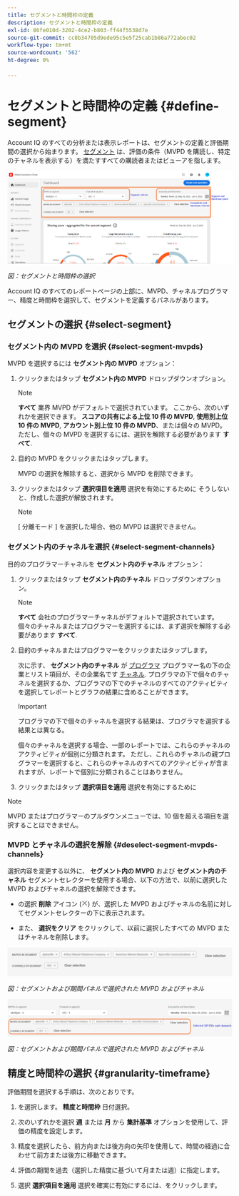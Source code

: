 ```yaml
---
title: セグメントと時間枠の定義
description: セグメントと時間枠の定義
exl-id: 86fe010d-3202-4ce2-b803-ff44f5538d7e
source-git-commit: cc8b34705d9ede95c5e5f25cab1b86a772abec02
workflow-type: tm+mt
source-wordcount: '562'
ht-degree: 0%

---
```


# セグメントと時間枠の定義 {#define-segment}

Account IQ のすべての分析または表示レポートは、セグメントの定義と評価期間の選択から始まります。 [セグメント](/help/AccountIQ/product-concepts.md#segmet-def) は、評価の条件（MVPD を購読し、特定のチャネルを表示する）を満たすすべての購読者またはビューアを指します。

![](assets/segment-panel.png)

*図：セグメントと時間枠の選択*

Account IQ のすべてのレポートページの上部に、MVPD、チャネルプログラマー、精度と時間枠を選択して、セグメントを定義するパネルがあります。

## セグメントの選択 {#select-segment}

### セグメント内の MVPD を選択 {#select-segment-mvpds}

MVPD を選択するには **セグメント内の MVPD** オプション：

1. クリックまたはタップ **セグメント内の MVPD** ドロップダウンオプション。

   >[!NOTE]
   >
   >**すべて** 業界 MVPD がデフォルトで選択されています。 ここから、次のいずれかを選択できます。 **スコアの共有による上位 10 件の MVPD**, **使用別上位 10 件の MVPD**, **アカウント別上位 10 件の MVPD**、または個々の MVPD。 ただし、個々の MVPD を選択するには、選択を解除する必要があります **すべて**.

1. 目的の MVPD をクリックまたはタップします。

   MVPD の選択を解除すると、選択から MVPD を削除できます。

1. クリックまたはタップ **選択項目を適用** 選択を有効にするために そうしないと、作成した選択が解放されます。

   >[!NOTE]
   >
   >[ 分離モード ] を選択した場合、他の MVPD は選択できません。

### セグメント内のチャネルを選択 {#select-segment-channels}

目的のプログラマーチャネルを **セグメント内のチャネル** オプション：

1. クリックまたはタップ **セグメント内のチャネル** ドロップダウンオプション。

   >[!NOTE]
   >
   >**すべて** 会社のプログラマーチャネルがデフォルトで選択されています。 個々のチャネルまたはプログラマーを選択するには、まず選択を解除する必要があります **すべて**.

1. 目的のチャネルまたはプログラマーをクリックまたはタップします。

   次に示す、 **セグメント内のチャネル** が [プログラマ](/help/AccountIQ/product-concepts.md#programmer-def) プログラマー名の下の企業とリスト項目が、その企業名です [チャネル](/help/AccountIQ/product-concepts.md#channel-def). プログラマの下で個々のチャネルを選択するか、プログラマの下でのチャネルのすべてのアクティビティを選択してレポートとグラフの結果に含めることができます。

   <!--![](assets/programmer-channels.png)
   *Figure: Programmers and channels listed in channels selector*-->

   >[!IMPORTANT]
   >
   >プログラマの下で個々のチャネルを選択する結果は、プログラマを選択する結果とは異なる。
   >
   >
   >個々のチャネルを選択する場合、一部のレポートでは、これらのチャネルのアクティビティが個別に分類されます。 ただし、これらのチャネルの親プログラマーを選択すると、これらのチャネルのすべてのアクティビティが含まれますが、レポートで個別に分類されることはありません。

1. クリックまたはタップ **選択項目を適用** 選択を有効にするために

>[!NOTE]
>
>MVPD またはプログラマーのプルダウンメニューでは、10 個を超える項目を選択することはできません。

### MVPD とチャネルの選択を解除 {#deselect-segment-mvpds-channels}

選択内容を変更する以外に、 **セグメント内の MVPD** および **セグメント内のチャネル** セグメントセレクターを使用する場合、以下の方法で、以前に選択した MVPD およびチャネルの選択を解除できます。

* の選択 **削除** アイコン (![アイコンを削除](assets/remove-icon.png)) が、選択した MVPD およびチャネルの名前に対してセグメントセレクターの下に表示されます。

* また、 **選択をクリア** をクリックして、以前に選択したすべての MVPD またはチャネルを削除します。

![](assets/segment-panel-selection1.png)

*図：セグメントおよび期間パネルで選択された MVPD およびチャネル*

![](assets/segment-panel-selection.png)

*図：セグメントおよび期間パネルで選択された MVPD およびチャネル*

## 精度と時間枠の選択 {#granularity-timeframe}

評価期間を選択する手順は、次のとおりです。

1. を選択します。 **精度と時間枠** 日付選択。

1. 次のいずれかを選択 **週** または **月** から **集計基準** オプションを使用して、評価の精度を設定します。

   <!--![](assets/granularity-timeframe-weekwise.png)   *Figure: Date picker to select Granularity and time frame*-->

1. 精度を選択したら、前方向または後方向の矢印を使用して、時間の経過に合わせて前方または後方に移動できます。

1. 評価の期間を過去（選択した精度に基づいて月または週）に指定します。

1. 選択 **選択項目を適用** 選択を確実に有効にするには、をクリックします。
